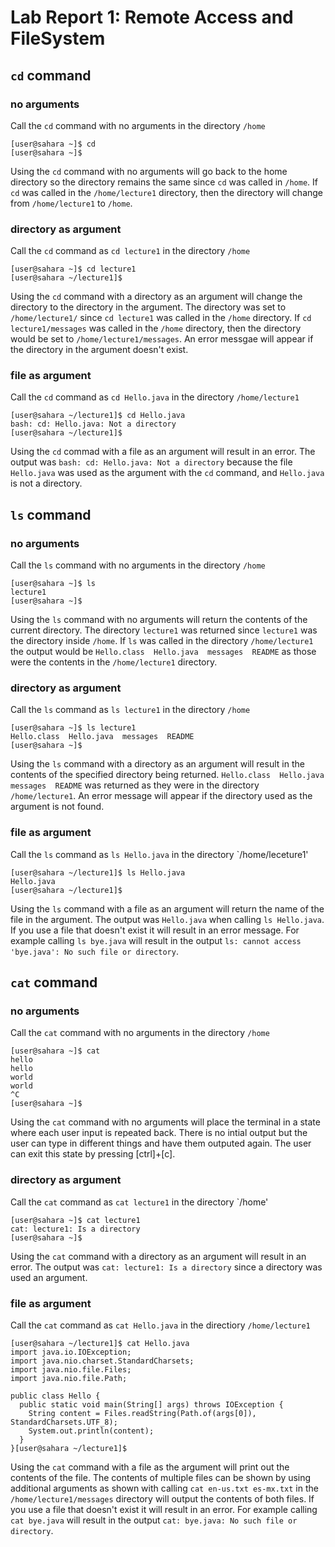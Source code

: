 # Lab Report 1: Remote Access and FileSystem
## `cd` command
### no arguments
Call the `cd` command with no arguments in the directory `/home`
```
[user@sahara ~]$ cd
[user@sahara ~]$ 
```
Using the `cd` command with no arguments will go back to the home directory so the directory remains the same since `cd` was called in `/home`. If `cd` was called in the `/home/lecture1` directory, then the directory will change from `/home/lecture1` to `/home`.

### directory as argument
Call the `cd` command as `cd lecture1` in the directory `/home`
```
[user@sahara ~]$ cd lecture1
[user@sahara ~/lecture1]$
```
Using the `cd` command with a directory as an argument will change the directory to the directory in the argument. The directory was set to `/home/lecture1/` since `cd lecture1` was called in the `/home` directory. If `cd lecture1/messages` was called in the `/home` directory, then the directory would be set to `/home/lecture1/messages`. An error messgae will appear if the directory in the argument doesn't exist.
### file as argument
Call the `cd` command as `cd Hello.java` in the directory `/home/lecture1`
```
[user@sahara ~/lecture1]$ cd Hello.java
bash: cd: Hello.java: Not a directory
[user@sahara ~/lecture1]$
```
Using the `cd` commad with a file as an argument will result in an error. The output was `bash: cd: Hello.java: Not a directory` because the file `Hello.java` was used as the argument with the `cd` command, and `Hello.java` is not a directory.
## `ls` command
### no arguments
Call the `ls` command with no arguments in the directory `/home`
```
[user@sahara ~]$ ls
lecture1
[user@sahara ~]$ 
```
Using the `ls` command with no arguments will return the contents of the current directory. The directory `lecture1` was returned since `lecture1` was the directory inside `/home`. If `ls` was called in the directory `/home/lecture1` the output would be `Hello.class  Hello.java  messages  README` as those were the contents in the `/home/lecture1` directory. 
### directory as argument
Call the `ls` command as `ls lecture1` in the directory `/home`
```
[user@sahara ~]$ ls lecture1
Hello.class  Hello.java  messages  README
[user@sahara ~]$ 
```
Using the `ls` command with a directory as an argument will result in the contents of the specified directory being returned. `Hello.class  Hello.java  messages  README` was returned as they were in the directory `/home/lecture1`. An error message will appear if the directory used as the argument is not found.
### file as argument
Call the `ls` command as `ls Hello.java` in the directory `/home/leceture1'
```
[user@sahara ~/lecture1]$ ls Hello.java
Hello.java
[user@sahara ~/lecture1]$ 
```
Using the `ls` command with a file as an argument will return the name of the file in the argument. The output was `Hello.java` when calling `ls Hello.java`. If you use a file that doesn't exist it will result in an error message. For example calling `ls bye.java` will result in the output `ls: cannot access 'bye.java': No such file or directory`.
## `cat` command
### no arguments
Call the `cat` command with no arguments in the directory `/home`
```
[user@sahara ~]$ cat
hello
hello
world
world
^C
[user@sahara ~]$ 
```
Using the `cat` command with no arguments will place the terminal in a state where each user input is repeated back. There is no intial output but the user can type in different things and have them outputed again. The user can exit this state by pressing [ctrl]+[c].
### directory as argument
Call the `cat` command as `cat lecture1` in the directory `/home'
```
[user@sahara ~]$ cat lecture1
cat: lecture1: Is a directory
[user@sahara ~]$
```
Using the `cat` command with a directory as an argument will result in an error. The output was `cat: lecture1: Is a directory` since a directory was used an argument.
### file as argument
Call the `cat` command as `cat Hello.java` in the directiory `/home/lecture1`
```
[user@sahara ~/lecture1]$ cat Hello.java
import java.io.IOException;
import java.nio.charset.StandardCharsets;
import java.nio.file.Files;
import java.nio.file.Path;

public class Hello {
  public static void main(String[] args) throws IOException {
    String content = Files.readString(Path.of(args[0]), StandardCharsets.UTF_8);    
    System.out.println(content);
  }
}[user@sahara ~/lecture1]$ 
```
Using the `cat` command with a file as the argument will print out the contents of the file. The contents of multiple files can be shown by using additional arguments as shown with calling `cat en-us.txt es-mx.txt` in the `/home/lecture1/messages` directory will output the contents of both files. If you use a file that doesn't exist it will result in an error. For example calling `cat bye.java` will result in the output `cat: bye.java: No such file or directory`.
